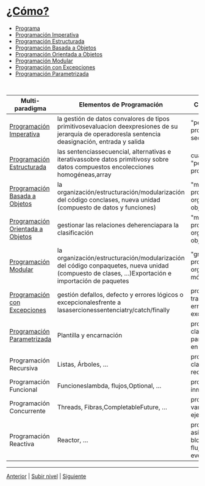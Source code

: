 # [¿Cómo? ](../c4how/README.md)

-  [Programa](u1program/README.md)
-  [Programación Imperativa](u2imperativeProgramming/README.md)
-  [Programación Estructurada](u3structuredProgramming/README.md)
-  [Programación Basada a Objetos](u4objectBasedProgramming/README.md)
-  [Programación Orientada a Objetos](u5objectOrientedProgramming/README.md)
-  [Programación Modular](u6modularProgramming/README.md)
-  [Programación con Excepciones](u7exceptionHandling/README.md)
-  [Programación Parametrizada](u8parametricProgramming/README.md)

<br>

| Multi-paradigma | Elementos de Programación | Capacitación |
| --- | --- | --- |
| [Programación Imperativa](u2imperativeProgramming/README.md) | la gestión de datos convalores de tipos primitivosevaluacion deexpresiones de su jerarquía de operadoresla sentencia deasignación, entrada y salida | "pequeñísimo" programa secuencial |
| [Programación Estructurada](u3structuredProgramming/README.md) | las sentenciassecuencial, alternativas e iterativassobre datos primitivosy sobre datos compuestos encolecciones homogéneas,array | cualquier "pequeño" programa |
| [Programación Basada a Objetos](u4objectBasedProgramming/README.md) | la organización/estructuración/modularización del código conclases, nueva unidad (compuesto de datos y funciones) | "mediano/gran" programa organizado en objetos |
| [Programación Orientada a Objetos](u5objectOrientedProgramming/README.md) | gestionar las relaciones deherenciapara la clasificación | "mediano/gran" programa organizado en objetos |
| [Programación Modular](u6modularProgramming/README.md) | la organización/estructuración/modularización del código conpaquetes, nueva unidad (compuesto de clases, …​)Exportación e importación de paquetes | "grandísimo" programa organizado en módulos |
| [Programación con Excepciones](u7exceptionHandling/README.md) | gestión defallos, defecto y errores lógicos o excepcionalesfrente a lasasercionessentenciatry/catch/finally | programa con tratamiento de errores excepcionales |
| [Programación Parametrizada](u8parametricProgramming/README.md) | Plantilla y encarnación | programa con clases parametrizadas en tipos |
| Programación Recursiva | Listas, Árboles, …​ | programa con clases recursivas |
| Programación Funcional | Funcioneslambda, flujos,Optional, …​ | programa con inmutabilidad |
| Programación Concurrente | Threads, Fibras,CompletableFuture, …​ | programa con varios flujos de ejecución |
| Programación Reactiva | Reactor, …​ | programa asíncrono no bloqueante con flujos de eventos |

---




[Anterior](../c3forWhat/README.md) | [Subir nivel](../README.md) | [Siguiente](u1program\README.md)
